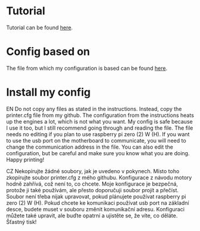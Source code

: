 # Tutorial
Tutorial can be found [here](https://github.com/Fail-Fast-V0/klipper-prusa-mk3s).
# Config based on
The file from which my configuration is based can be found [here](https://github.com/tillin9/klipper/blob/patch-2/config/printer-prusa-mk3s-2021.cfg).
# Install my config
EN Do not copy any files as stated in the instructions. Instead, copy the printer.cfg file from my github. The configuration from the instructions heats up the engines a lot, which is not what you want. My config is safe because I use it too, but I still recommend going through and reading the file. The file needs no editing if you plan to use raspberry pi zero (2) W (H). If you want to use the usb port on the motherboard to communicate, you will need to change the communication address in the file. You can also edit the configuration, but be careful and make sure you know what you are doing. Happy printing!

CZ Nekopírujte žádné soubory, jak je uvedeno v pokynech. Místo toho zkopírujte soubor printer.cfg z mého githubu. Konfigurace z návodu motory hodně zahřívá, což není to, co chcete. Moje konfigurace je bezpečná, protože ji také používám, ale přesto doporučuji soubor projít a přečíst. Soubor není třeba nijak upravovat, pokud plánujete používat raspberry pi zero (2) W (H). Pokud chcete ke komunikaci používat usb port na základní desce, budete muset v souboru změnit komunikační adresu. Konfiguraci můžete také upravit, ale buďte opatrní a ujistěte se, že víte, co děláte. Šťastný tisk!

